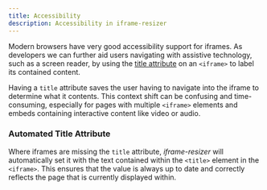 ```yaml
---
title: Accessibility 
description: Accessibility in iframe-resizer
---
```


Modern browsers have very good accessibility support for iframes. As developers we can further aid
users navigating with assistive technology, such as a screen reader, by using the
[title attribute](https://developer.mozilla.org/en-US/docs/Web/HTML/Global_attributes/title) on an
`<iframe>` to label its contained content.

Having a `title` attribute saves the user having to navigate into the iframe to determine what it
contents. This context shift can be confusing and time-consuming, especially for pages with multiple
`<iframe>` elements and embeds containing interactive content like video or audio.

### Automated Title Attribute

Where iframes are missing the `title` attribute, _iframe-resizer_ will automatically set it with the
text contained within the `<title>` element in the `<iframe>`. This ensures that the value is always up
to date and correctly reflects the page that is currently displayed within.
